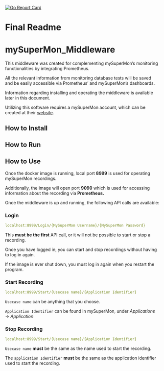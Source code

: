 [![Go Report Card](https://goreportcard.com/badge/github.com/team7mysupermon/mySuperMon_Middleware)](https://goreportcard.com/report/github.com/team7mysupermon/mySuperMon_Middleware)

# Final Readme

# **mySuperMon_Middleware**

This middleware was created for complementing mySuperMon’s monitoring functionalities by integrating Prometheus.

All the relevant information from monitoring database tests will be saved and be easily accessible via Prometheus’ and mySuperMon’s dashboards.

Information regarding installing and operating the middleware is available later in this document.

Utilizing this software requires a mySuperMon account, which can be created at their [website](https://mysupermon.com/).

## **How to Install**

## **How to Run**

## **How to Use**

Once the docker image is running, local port **8999** is used for operating mySuperMon recordings.

Additionally, the image will open port **9090** which is used for accessing information about the recording via **Prometheus.**

Once the middleware is up and running, the following API calls are available:

### **Login**

```yaml
localhost:8999/Login/{MySuperMon Username}/{MySuperMon Password}
```

This **must** **be the first** API call, or it will not be possible to start or stop a recording.

Once you have logged in, you can start and stop recordings without having to log in again.

If the image is ever shut down, you must log in again when you restart the program.

### **Start Recording**

```yaml
localhost:8999/Start/{Usecase name}/{Application Identifier}
```
`Usecase name` can be anything that you choose.

`Application Identifier` can be found in mySuperMon, under *Applications* → *Application*

### **Stop Recording**

```yaml
localhost:8999/Start/{Usecase name}/{Application Identifier}
```

`Usecase name` **must** be the same as the name used to start the recording.

The `application Identifier` **must** be the same as the application identifier used to start the recording.
